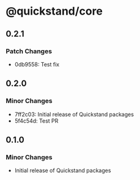 # @quickstand/core

## 0.2.1

### Patch Changes

- 0db9558: Test fix

## 0.2.0

### Minor Changes

- 7ff2c03: Initial release of Quickstand packages
- 5f4c54d: Test PR

## 0.1.0

### Minor Changes

- Initial release of Quickstand packages
